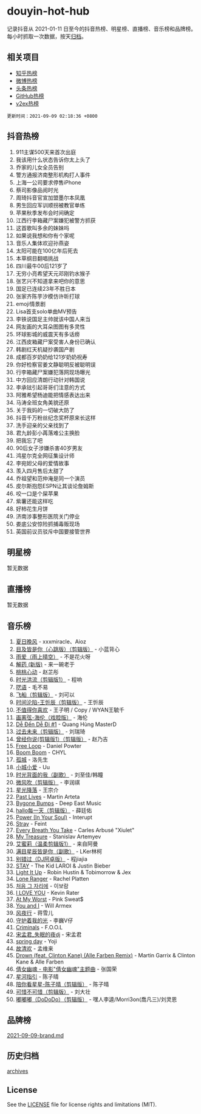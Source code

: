 # douyin-hot-hub

记录抖音从 2021-01-11 日至今的抖音热榜、明星榜、直播榜、音乐榜和品牌榜。每小时抓取一次数据，按天[归档](archives)。

## 相关项目

- [知乎热榜](https://github.com/lonnyzhang423/zhihu-hot-hub)
- [微博热榜](https://github.com/lonnyzhang423/weibo-hot-hub)
- [头条热榜](https://github.com/lonnyzhang423/toutiao-hot-hub)
- [GitHub热榜](https://github.com/lonnyzhang423/github-hot-hub)
- [v2ex热榜](https://github.com/lonnyzhang423/v2ex-hot-hub)


`更新时间：2021-09-09 02:18:36 +0800`

## 抖音热榜

1. 911主谋500天来首次出庭
1. 我该用什么状态告诉你太上头了
1. 乔家的儿女全员告别
1. 警方通报济南整形机构打人事件
1. 上海一公司要求停售iPhone
1. 蔡司影像品阅时光
1. 周琦抖音官宣加盟墨尔本凤凰
1. 男生回应军训顺拐被教官单练
1. 苹果秋季发布会时间确定
1. 江西行李箱藏尸案嫌犯被警方抓获
1. 这首歌叫多余的妹妹吗
1. 如果说我想和你有个家呢
1. 音乐人集体欢迎孙燕姿
1. 太阳可能在100亿年后死去
1. 本草纲目翻唱挑战
1. 四川最牛00后121岁了
1. 无穷小亮希望天元邓刚钓水猴子
1. 张艺兴不知道拿来吧你的意思
1. 国足已连续23年不胜日本
1. 张家齐陈芋汐模仿许昕打球
1. emoji情景剧
1. Lisa首支solo单曲MV预告
1. 李铁说国足主帅就该中国人来当
1. 网友画的大耳朵图图有多灵性
1. 环球影城的威震天有多话痨
1. 江西皮箱藏尸案受害人身份已确认
1. 韩剧红天机疑抄袭国产剧
1. 成都百岁奶奶给121岁奶奶祝寿
1. 你好检察官姜文静聪明反被聪明误
1. 行李箱藏尸案嫌犯落网现场曝光
1. 中方回应清朗行动针对韩国说
1. 李承铉引起哥哥们注意的方式
1. 阿雅希望杨迪能把情感表达出来
1. 马涛全班女角美貌还原
1. 关于我妈的一切破大防了
1. 抖音千万粉丝纪念奖杯原来长这样
1. 洗手迎亲的父亲找到了
1. 君九龄彭小苒落难公主换脸
1. 把我忘了吧
1. 90后女子涉嫌杀害40岁男友
1. 鸿星尔克全网征集设计师
1. 李宛妲父母的爱情故事
1. 羡入四月售后太甜了
1. 乔祖望和范仲淹是同一个演员
1. 皮尔斯抱怨ESPN让其谈论詹姆斯
1. 咬一口是个屎苹果
1. 紫薯还能这样吃
1. 好柿花生月饼
1. 济南涉事整形医院关门停业
1. 娄底公安惊险抓捕毒贩现场
1. 英国前议员驳斥中国要接管世界

## 明星榜

暂无数据

## 直播榜

暂无数据

## 音乐榜

1. [夏日晚风](https://sf6-cdn-tos.douyinstatic.com/obj/tos-cn-ve-2774/48fb12bf307c48afb58ac6c80209ed35) - xxxmiracle、Aioz
1. [目及皆是你（心跳版）（剪辑版）]() - 小蓝背心
1. [雨爱（雨上晴空）]() - 不是花火呀
1. [解药 (新版)]() - 来一碗老于
1. [桃桃心动]() - 赵芷彤
1. [时光洪流（剪辑版1）]() - 程响
1. [呓语]() - 毛不易
1. [飞船（剪辑版）](https://sf6-cdn-tos.douyinstatic.com/obj/tos-cn-ve-2774/a5acdd7e03714ddc936e5e0da63d89e8) - 刘可以
1. [时间沦陷-王忻辰（剪辑版）](https://sf3-cdn-tos.douyinstatic.com/obj/tos-cn-ve-2774/7fa8d0afdac84604b561a6bae3390113) - 王忻辰
1. [不值得你喜欢]() - 王子明 / Copy / WYAN王毓千
1. [画离弦-海伦（戏腔版）](https://sf3-cdn-tos.douyinstatic.com/obj/tos-cn-ve-2774/8f235c63c69940bda737153d8adc152d) - 海伦
1. [Dễ Đến Dễ Đi #1](https://sf3-cdn-tos.douyinstatic.com/obj/tos-cn-ve-2774/4e58392c02f4464b95e03b05e0066366) - Quang Hùng MasterD
1. [过去未来（剪辑版）](https://sf6-cdn-tos.douyinstatic.com/obj/tos-cn-ve-2774/382c23fbfd5a4e43aa8d3d0fb9b5221f) - 刘瑞琦
1. [曾经你说(剪辑版1）（剪辑版）](https://sf6-cdn-tos.douyinstatic.com/obj/tos-cn-ve-2774/009731e932704ed28ba74617e292f8c0) - 赵乃吉
1. [Free Loop](https://sf3-cdn-tos.douyinstatic.com/obj/tos-cn-ve-2774/6bf7cbdca7a54b26983694a314531bd4) - Daniel Powter
1. [Boom Boom](https://sf3-cdn-tos.douyinstatic.com/obj/tos-cn-ve-2774/734a506f0eef41528e2061edc0d8f5a8) - CHYL
1. [孤城]() - 洛先生
1. [小城小爱]() - Uu
1. [时光背面的我（副歌）](https://sf6-cdn-tos.douyinstatic.com/obj/tos-cn-ve-2774/d5c634788d8245f796314952f28e1891) - 刘至佳/韩瞳
1. [微风吹（剪辑版）](https://sf3-cdn-tos.douyinstatic.com/obj/tos-cn-ve-2774/13c7f1a894c1443baad9b835bcb8e4dd) - 李润祺
1. [星光降落](https://sf6-cdn-tos.douyinstatic.com/obj/tos-cn-ve-2774/69c2c0bdd07941bd875538ac21bdbcd4) - 王宗介
1. [Past Lives](https://sf6-cdn-tos.douyinstatic.com/obj/tos-cn-ve-2774/201a624b4b4f47d4ac8c895a2c7aeb32) - Martin Arteta
1. [Bygone Bumps]() - Deep East Music
1. [hallo每一天（剪辑版）](https://sf3-cdn-tos.douyinstatic.com/obj/tos-cn-ve-2774/e212772f9d4842e3a75837471eff7f63) - 薛廷佑
1. [Power (In Your Soul)](https://sf3-cdn-tos.douyinstatic.com/obj/tos-cn-ve-2774/fd7e24a379524831a3735ead41eb0f1f) - Interupt
1. [Stray]() - Feint
1. [Every Breath You Take](https://sf6-cdn-tos.douyinstatic.com/obj/tos-cn-ve-2774/58046ea1ace046738bbc23f1d84e8751) - Carles Arbusé "Xiulet"
1. [My Treasure]() - Stanislav Artemyev
1. [艾蜜莉（温柔剪辑版1）](https://sf3-cdn-tos.douyinstatic.com/obj/tos-cn-ve-2774/e685df7456634d0682d17974d1b47952) - 来自阿曼
1. [满目星辰皆是你（副歌）](https://sf3-cdn-tos.douyinstatic.com/obj/tos-cn-ve-2774/f750c9d3284c45dd99ebf8d39f9dbe68) - LKer林柯
1. [别错过（DJ阿卓版）]() - 程jiajia
1. [STAY](https://sf6-cdn-tos.douyinstatic.com/obj/tos-cn-ve-2774/888b40ee58934cae8d8ed1a96db93c57) - The Kid LAROI & Justin Bieber
1. [Light It Up](https://sf6-cdn-tos.douyinstatic.com/obj/tos-cn-ve-2774/3b77cb7037e54b3dbf432784f1436614) - Robin Hustin & Tobimorrow & Jex
1. [Lone Ranger]() - Rachel Platten
1. [처음 그 자리에](https://sf6-cdn-tos.douyinstatic.com/obj/tos-cn-ve-2774/92900e2313044272b111815ddceef84a) - 이보람
1. [I LOVE YOU](https://sf3-cdn-tos.douyinstatic.com/obj/tos-cn-ve-2774/c302ebd27f31424091e9d2773d742f63) - Kevin Rater
1. [At My Worst](https://sf3-cdn-tos.douyinstatic.com/obj/tos-cn-ve-2774/e27c2d66fe624dd2a0d70f38698e2680) - Pink Sweat$
1. [You and I](https://sf3-cdn-tos.douyinstatic.com/obj/tos-cn-ve-2774/6d41d079cdc24be0b6a3311869b3fa44) - Will Armex
1. [风夜行](https://sf3-cdn-tos.douyinstatic.com/obj/tos-cn-ve-2774/05856beb813a491da6dcf418d1e24e98) - 蒋雪儿
1. [守护着我的光](https://sf3-cdn-tos.douyinstatic.com/obj/tos-cn-ve-2774/9df800f62ae04a7191b9ab23ff6e329b) - 李巍V仔
1. [Criminals](https://sf6-cdn-tos.douyinstatic.com/obj/tos-cn-ve-2774/dce30f7d26074ab78dbef383f6e20d75) - F.O.O.L
1. [宋孟君_失眠的夜dj](https://sf3-cdn-tos.douyinstatic.com/obj/tos-cn-ve-2774/d2b238968cce401280af21ea0f297b94) - 宋孟君
1. [spring day](https://sf3-cdn-tos.douyinstatic.com/obj/tos-cn-ve-2774/793a9bf986df4e26bbf018edef3d68f8) - Yoji
1. [故清欢]() - 孟维来
1. [Drown (feat. Clinton Kane) (Alle Farben Remix)](https://sf6-cdn-tos.douyinstatic.com/obj/tos-cn-ve-2774/62db4107a5a24443a49ba989cba509c2) - Martin Garrix & Clinton Kane & Alle Farben
1. [倩女幽魂 - 电影"倩女幽魂"主题曲](https://sf6-cdn-tos.douyinstatic.com/obj/tos-cn-ve-2774/30315d3f9c6c4098b859cf42378bd804) - 张国荣
1. [星河指引](https://sf6-cdn-tos.douyinstatic.com/obj/tos-cn-ve-2774/0c7f95e91ded42678a6fcb875adf76de) - 陈子晴
1. [陪你看星星-陈子晴（剪辑版）](https://sf3-cdn-tos.douyinstatic.com/obj/tos-cn-ve-2774/697035f8ea2946dc9e2d38a45f00744c) - 陈子晴
1. [可惜不可惜（剪辑版）](https://sf3-cdn-tos.douyinstatic.com/obj/tos-cn-ve-2774/62492952f4274db9ba79d0a07282d70a) - 刘大壮
1. [嘟嘟嘟（DoDoDo）（剪辑版）](https://sf3-cdn-tos.douyinstatic.com/obj/tos-cn-ve-2774/c856ca384e9c4ad2a63a1173e98039b7) - 嘿人李逵/Morri3on(喬凡三)/刘灵恩

## 品牌榜

[2021-09-09-brand.md](archives/2021-09-09-brand.md)

## 历史归档

[archives](archives)

## License

See the [LICENSE](LICENSE) file for license rights and limitations (MIT).
